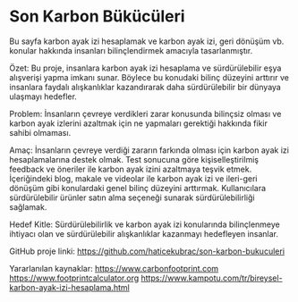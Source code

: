 # Son Karbon Bükücüleri
Bu sayfa karbon ayak izi hesaplamak ve karbon ayak izi, geri dönüşüm vb. konular hakkında insanları bilinçlendirmek amacıyla tasarlanmıştır.

Özet:
Bu proje, insanlara karbon ayak izi hesaplama ve sürdürülebilir eşya alışverişi yapma imkanı sunar. Böylece bu konudaki bilinç düzeyini arttırır ve insanlara faydalı alışkanlıklar kazandırarak daha sürdürülebilir bir dünyaya ulaşmayı hedefler.

Problem:
İnsanların çevreye verdikleri zarar konusunda bilinçsiz olması ve karbon ayak izlerini azaltmak için ne yapmaları gerektiği hakkında fikir sahibi olmaması.

Amaç:
İnsanların çevreye verdiği zararın farkında olması için karbon ayak izi hesaplamalarına destek olmak. Test sonucuna göre kişiselleştirilmiş feedback ve öneriler ile karbon ayak izini azaltmaya teşvik etmek.
İçeriğindeki blog, makale ve videolar ile karbon ayak izi ve ileri-geri dönüşüm gibi konulardaki genel bilinç düzeyini arttırmak.
Kullanıcılara sürdürülebilir ürünler satın alma seçeneği sunarak sürdürülebilirliği sağlamak.

Hedef Kitle:
Sürdürülebilirlik ve karbon ayak izi konularında bilinçlenmeye ihtiyacı olan ve sürdürülebilir alışkanlıklar kazanmayı hedefleyen insanlar.

GitHub proje linki:
https://github.com/haticekubrac/son-karbon-bukuculeri

Yararlanılan kaynaklar:
https://www.carbonfootprint.com
https://www.footprintcalculator.org
https://www.kampotu.com/tr/bireysel-karbon-ayak-izi-hesaplama.html 
